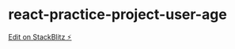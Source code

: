 # react-practice-project-user-age

[Edit on StackBlitz ⚡️](https://stackblitz.com/edit/react-practice-project-user-age)